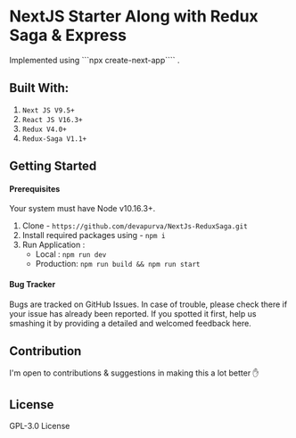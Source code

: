 # NextJS Starter Along with Redux Saga & Express
Implemented using ```npx create-next-app```` .

## Built With: 
1. ```Next JS V9.5+```
2. ```React JS V16.3+```
3. ```Redux V4.0+```
4. ```Redux-Saga V1.1+```

## Getting Started

#### Prerequisites
Your system must have Node v10.16.3+.
1. Clone - ``` https://github.com/devapurva/NextJs-ReduxSaga.git ```
3. Install required packages using - ``` npm i ```
4. Run Application :
    * Local : ``` npm run dev ```
    * Production: ``` npm run build && npm run start ```

#### Bug Tracker
Bugs are tracked on GitHub Issues. In case of trouble, please check there if your issue has already been reported. If you spotted it first, help us smashing it by providing a detailed and welcomed feedback here.
    
## Contribution
I'm open to contributions & suggestions in making this a lot better ✋

## License
GPL-3.0 License
